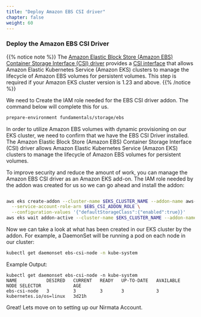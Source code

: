 ```yaml
---
title: "Deploy Amazon EBS CSI driver"
chapter: false
weight: 60
---
```


### Deploy the Amazon EBS CSI Driver

{{% notice note %}}
The [Amazon Elastic Block Store (Amazon EBS) Container Storage Interface (CSI) driver](https://www.eksworkshop.com/beginner/170_statefulset/ebs_csi_driver/#:~:text=Amazon%20Elastic%20Block%20Store%20(Amazon%20EBS)%20Container%20Storage%20Interface%20(CSI)%20driver) provides a [CSI interface](https://www.eksworkshop.com/beginner/170_statefulset/ebs_csi_driver/#:~:text=The%20Container%20Storage%20Interface) that allows Amazon Elastic Kubernetes Service (Amazon EKS) clusters to manage the lifecycle of Amazon EBS volumes for persistent volumes. This step is required if your Amazon EKS cluster version is 1.23 and above.
{{% /notice %}}

We need to Create the IAM role needed for the EBS CSI driver addon. The command below will complete this for us.

```bash
prepare-environment fundamentals/storage/ebs
```

In order to utilize Amazon EBS volumes with dynamic provisioning on our EKS cluster, we need to confirm that we have the EBS CSI Driver installed. The Amazon Elastic Block Store (Amazon EBS) Container Storage Interface (CSI) driver allows Amazon Elastic Kubernetes Service (Amazon EKS) clusters to manage the lifecycle of Amazon EBS volumes for persistent volumes.

To improve security and reduce the amount of work, you can manage the Amazon EBS CSI driver as an Amazon EKS add-on. The IAM role needed by the addon was created for us so we can go ahead and install the addon:

```bash

aws eks create-addon --cluster-name $EKS_CLUSTER_NAME --addon-name aws-ebs-csi-driver \
  --service-account-role-arn $EBS_CSI_ADDON_ROLE \
  --configuration-values '{"defaultStorageClass":{"enabled":true}}'
aws eks wait addon-active --cluster-name $EKS_CLUSTER_NAME --addon-name aws-ebs-csi-driver
```
Now we can take a look at what has been created in our EKS cluster by the addon. For example, a DaemonSet will be running a pod on each node in our cluster:

```bash
kubectl get daemonset ebs-csi-node -n kube-system
```
Example Output:
```
kubectl get daemonset ebs-csi-node -n kube-system
NAME           DESIRED   CURRENT   READY   UP-TO-DATE   AVAILABLE   NODE SELECTOR            AGE
ebs-csi-node   3         3         3       3            3           kubernetes.io/os=linux   3d21h
```

Great! Lets move on to setting up our Nirmata Account.
